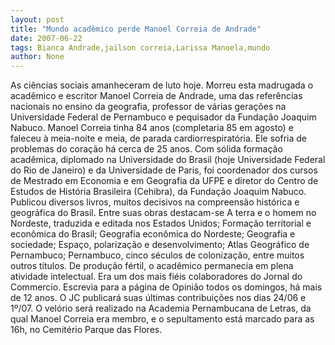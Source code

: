 ```yaml
---
layout: post
title: "Mundo acadêmico perde Manoel Correia de Andrade"
date: 2007-06-22
tags: Bianca Andrade,jailson correia,Larissa Manoela,mundo
author: None
---
```

As ci&ecirc;ncias sociais amanheceram de luto hoje. Morreu esta madrugada o acad&ecirc;mico e escritor Manoel Correia de Andrade, uma das refer&ecirc;ncias nacionais no ensino da geografia, professor de v&aacute;rias gera&ccedil;&otilde;es na Universidade Federal de Pernambuco e pequisador da Funda&ccedil;&atilde;o Joaquim Nabuco. 
Manoel Correia tinha 84 anos (completaria 85 em agosto) e faleceu &agrave; meia-noite e meia, de parada cardiorrespirat&oacute;ria. Ele sofria de problemas do cora&ccedil;&atilde;o h&aacute; cerca de 25 anos.
Com s&oacute;lida forma&ccedil;&atilde;o acad&ecirc;mica, diplomado na Universidade do Brasil (hoje Universidade Federal do Rio de Janeiro) e da Universidade de Paris, foi coordenador dos cursos de Mestrado em Economia e em Geografia da UFPE e diretor do Centro de Estudos de Hist&oacute;ria Brasileira (Cehibra), da Funda&ccedil;&atilde;o Joaquim Nabuco.
Publicou diversos livros, muitos decisivos na compreens&atilde;o hist&oacute;rica e geogr&aacute;fica do Brasil. Entre suas obras destacam-se A terra e o homem no Nordeste, traduzida e editada nos Estados Unidos; Forma&ccedil;&atilde;o territorial e econ&ocirc;mica do Brasil; Geografia econ&ocirc;mica do Nordeste; Geografia e sociedade; Espa&ccedil;o, polariza&ccedil;&atilde;o e desenvolvimento; Atlas Geogr&aacute;fico de Pernambuco; Pernambuco, cinco s&eacute;culos de coloniza&ccedil;&atilde;o, entre muitos outros t&iacute;tulos.
De produ&ccedil;&atilde;o f&eacute;rtil, o acad&ecirc;mico permanecia em plena atividade intelectual. Era um dos mais fi&eacute;is colaboradores do Jornal do Commercio. Escrevia para a p&aacute;gina de Opini&atilde;o todos os domingos, h&aacute; mais de 12 anos. O JC publicar&aacute; suas &uacute;ltimas contribui&ccedil;&otilde;es nos dias 24/06 e 1&ordm;/07.
O vel&oacute;rio ser&aacute; realizado na Academia Pernambucana de Letras, da qual Manoel Correia era membro, e o sepultamento est&aacute; marcado para as 16h, no Cemit&eacute;rio Parque das Flores. 